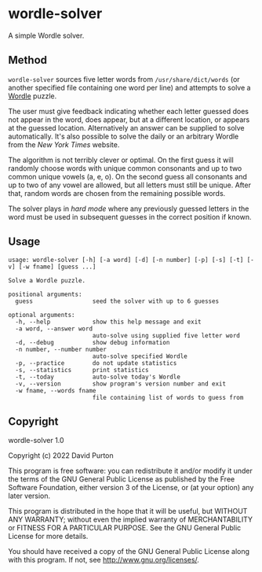 # wordle-solver

A simple Wordle solver.

## Method

`wordle-solver` sources five letter words from `/usr/share/dict/words` (or
another specified file containing one word per line) and attempts to solve a
[Wordle](https://www.nytimes.com/games/wordle/index.html) puzzle.

The user must give feedback indicating whether each letter guessed does not
appear in the word, does appear, but at a different location, or appears at
the guessed location. Alternatively an answer can be supplied to solve
automatically. It's also possible to solve the daily or an arbitrary Wordle
from the *New York Times* website.

The algorithm is not terribly clever or optimal. On the first guess it will
randomly choose words with unique common consonants and up to two common
unique vowels (a, e, o). On the second guess all consonants and up to two of
any vowel are allowed, but all letters must still be unique. After that,
random words are chosen from the remaining possible words.

The solver plays in *hard mode* where any previously guessed letters in the
word must be used in subsequent guesses in the correct position if known.

## Usage

```
usage: wordle-solver [-h] [-a word] [-d] [-n number] [-p] [-s] [-t] [-v] [-w fname] [guess ...]

Solve a Wordle puzzle.

positional arguments:
  guess                 seed the solver with up to 6 guesses

optional arguments:
  -h, --help            show this help message and exit
  -a word, --answer word
                        auto-solve using supplied five letter word
  -d, --debug           show debug information
  -n number, --number number
                        auto-solve specified Wordle
  -p, --practice        do not update statistics
  -s, --statistics      print statistics
  -t, --today           auto-solve today's Wordle
  -v, --version         show program's version number and exit
  -w fname, --words fname
                        file containing list of words to guess from
```

## Copyright

wordle-solver 1.0

Copyright (c) 2022  David Purton

This program is free software: you can redistribute it and/or modify
it under the terms of the GNU General Public License as published by
the Free Software Foundation, either version 3 of the License, or
(at your option) any later version.

This program is distributed in the hope that it will be useful,
but WITHOUT ANY WARRANTY; without even the implied warranty of
MERCHANTABILITY or FITNESS FOR A PARTICULAR PURPOSE.  See the
GNU General Public License for more details.

You should have received a copy of the GNU General Public License
along with this program.  If not, see <http://www.gnu.org/licenses/>.
